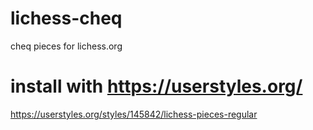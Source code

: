# lichess-cheq
cheq pieces for lichess.org

# install with https://userstyles.org/
https://userstyles.org/styles/145842/lichess-pieces-regular
